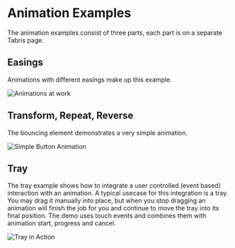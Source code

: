 # Animation Examples
The animation examples consist of three parts, each part is on a separate Tabris page.

## Easings
Animations with different easings make up this example. 

![Animations at work](https://tabrisjs.com/assets/public-content/img/examples/animation-people-android.gif)

## Transform, Repeat, Reverse
The bouncing element demonstrates a very simple animation.

![Simple Button Animation](https://tabrisjs.com/assets/public-content/img/examples/simple-animation.gif)

## Tray
The tray example shows how to integrate a user controlled (event based) interaction with an animation. A typical usecase for this integration is a tray. You may drag it manually into place, but when you stop dragging an animation will finish the job for you and continue to move the tray into its final position. The demo uses touch events and combines them with animation start, progress and cancel.

![Tray in Action](https://tabrisjs.com/assets/public-content/img/examples/animation-tray-android.gif)